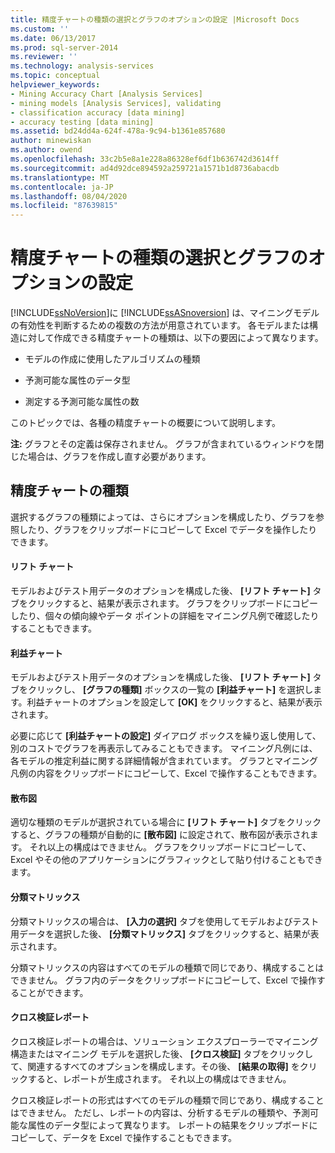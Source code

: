 ```yaml
---
title: 精度チャートの種類の選択とグラフのオプションの設定 |Microsoft Docs
ms.custom: ''
ms.date: 06/13/2017
ms.prod: sql-server-2014
ms.reviewer: ''
ms.technology: analysis-services
ms.topic: conceptual
helpviewer_keywords:
- Mining Accuracy Chart [Analysis Services]
- mining models [Analysis Services], validating
- classification accuracy [data mining]
- accuracy testing [data mining]
ms.assetid: bd24dd4a-624f-478a-9c94-b1361e857680
author: minewiskan
ms.author: owend
ms.openlocfilehash: 33c2b5e8a1e228a86328ef6df1b636742d3614ff
ms.sourcegitcommit: ad4d92dce894592a259721a1571b1d8736abacdb
ms.translationtype: MT
ms.contentlocale: ja-JP
ms.lasthandoff: 08/04/2020
ms.locfileid: "87639815"
---
```

# <a name="choose-an-accuracy-chart-type-and-set-chart-options"></a>精度チャートの種類の選択とグラフのオプションの設定
  [!INCLUDE[ssNoVersion](../../includes/ssnoversion-md.md)]に [!INCLUDE[ssASnoversion](../../includes/ssasnoversion-md.md)] は、マイニングモデルの有効性を判断するための複数の方法が用意されています。 各モデルまたは構造に対して作成できる精度チャートの種類は、以下の要因によって異なります。  
  
-   モデルの作成に使用したアルゴリズムの種類  
  
-   予測可能な属性のデータ型  
  
-   測定する予測可能な属性の数  
  
 このトピックでは、各種の精度チャートの概要について説明します。  
  
 **注:** グラフとその定義は保存されません。 グラフが含まれているウィンドウを閉じた場合は、グラフを作成し直す必要があります。  
  
## <a name="accuracy-chart-types"></a>精度チャートの種類  
 選択するグラフの種類によっては、さらにオプションを構成したり、グラフを参照したり、グラフをクリップボードにコピーして Excel でデータを操作したりできます。  
  
#### <a name="lift-chart"></a>リフト チャート  
 モデルおよびテスト用データのオプションを構成した後、 **[リフト チャート]** タブをクリックすると、結果が表示されます。 グラフをクリップボードにコピーしたり、個々の傾向線やデータ ポイントの詳細をマイニング凡例で確認したりすることもできます。  
  
#### <a name="profit-chart"></a>利益チャート  
 モデルおよびテスト用データのオプションを構成した後、 **[リフト チャート]** タブをクリックし、 **[グラフの種類]** ボックスの一覧の **[利益チャート]** を選択します。利益チャートのオプションを設定して **[OK]** をクリックすると、結果が表示されます。  
  
 必要に応じて **[利益チャートの設定]** ダイアログ ボックスを繰り返し使用して、別のコストでグラフを再表示してみることもできます。 マイニング凡例には、各モデルの推定利益に関する詳細情報が含まれています。 グラフとマイニング凡例の内容をクリップボードにコピーして、Excel で操作することもできます。  
  
#### <a name="scatter-plot"></a>散布図  
 適切な種類のモデルが選択されている場合に **[リフト チャート]** タブをクリックすると、グラフの種類が自動的に **[散布図]** に設定されて、散布図が表示されます。 それ以上の構成はできません。 グラフをクリップボードにコピーして、Excel やその他のアプリケーションにグラフィックとして貼り付けることもできます。  
  
#### <a name="classification-matrix"></a>分類マトリックス  
 分類マトリックスの場合は、 **[入力の選択]** タブを使用してモデルおよびテスト用データを選択した後、 **[分類マトリックス]** タブをクリックすると、結果が表示されます。  
  
 分類マトリックスの内容はすべてのモデルの種類で同じであり、構成することはできません。 グラフ内のデータをクリップボードにコピーして、Excel で操作することができます。  
  
#### <a name="cross-validation-report"></a>クロス検証レポート  
 クロス検証レポートの場合は、ソリューション エクスプローラーでマイニング構造またはマイニング モデルを選択した後、 **[クロス検証]** タブをクリックして、関連するすべてのオプションを構成します。その後、 **[結果の取得]** をクリックすると、レポートが生成されます。 それ以上の構成はできません。  
  
 クロス検証レポートの形式はすべてのモデルの種類で同じであり、構成することはできません。 ただし、レポートの内容は、分析するモデルの種類や、予測可能な属性のデータ型によって異なります。 レポートの結果をクリップボードにコピーして、データを Excel で操作することもできます。  
  
  
